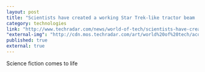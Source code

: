 ```yaml
---
layout: post
title: "Scientists have created a working Star Trek-like tractor beam | TechRadar"
category: technologies
link: "http://www.techradar.com/news/world-of-tech/scientists-have-created-a-working-star-trek-like-tractor-beam-1307608?src=rss&attr=all"
"external-img": "http://cdn.mos.techradar.com/art/world%20of%20tech/acoustic-tractor-beam-1200-80.jpg"
published: true
external: true
---
```

<p>
Science fiction comes to life</p>
